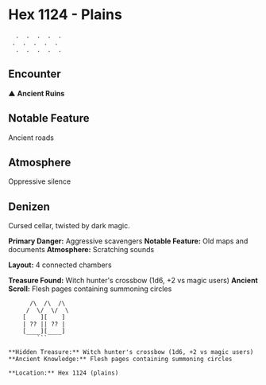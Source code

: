 # Hex 1124 - Plains
```
  .  .  .  .  .
 .  .  .  .  .
  .  .  .  .  .
```

## Encounter

▲ **Ancient Ruins**

## Notable Feature

Ancient roads

## Atmosphere

Oppressive silence

## Denizen

Cursed cellar, twisted by dark magic.

**Primary Danger:** Aggressive scavengers
**Notable Feature:** Old maps and documents
**Atmosphere:** Scratching sounds

**Layout:** 4 connected chambers

**Treasure Found:** Witch hunter's crossbow (1d6, +2 vs magic users)
**Ancient Scroll:** Flesh pages containing summoning circles


```
      /\  /\  /\
     /  \/  \/  \
    [    ][    ]
    | ?? || ?? |
    [____][____]
        ```

**Hidden Treasure:** Witch hunter's crossbow (1d6, +2 vs magic users)
**Ancient Knowledge:** Flesh pages containing summoning circles

**Location:** Hex 1124 (plains)
